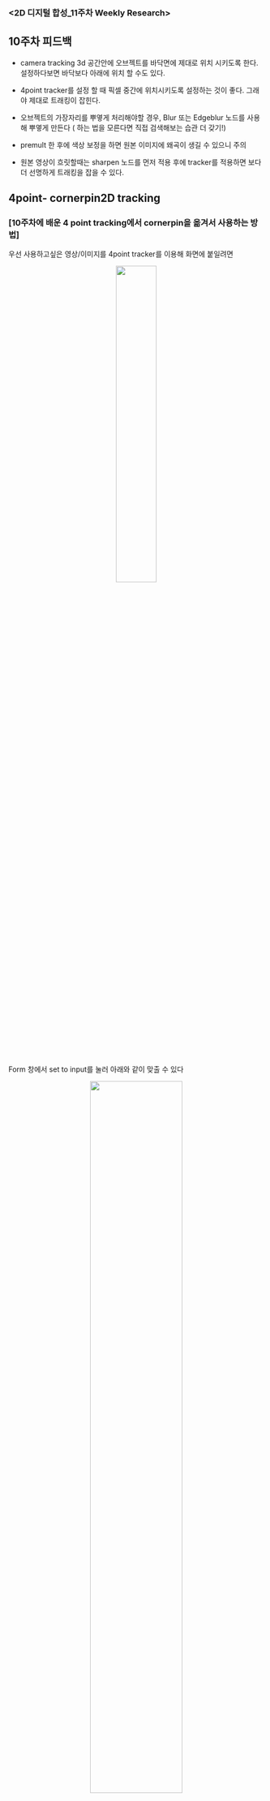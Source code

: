 ### <2D 디지털 합성_11주차 Weekly Research>

## 10주차 피드백 

- camera tracking 3d 공간안에 오브젝트를 바닥면에 제대로 위치 시키도록 한다. 설정하다보면 바닥보다 아래에 위치 할 수도 있다.  

- 4point tracker를 설정 할 때 픽셀 중간에 위치시키도록 설정하는 것이 좋다. 그래야 제대로 트래킹이 잡힌다.  

- 오브젝트의 가장자리를 뿌옇게 처리해야할 경우, Blur 또는 Edgeblur 노드를 사용해 뿌옇게 만든다 ( 하는 법을 모른다면 직접 검색해보는 습관 더 갖기!)   

- premult 한 후에 색상 보정을 하면 원본 이미지에 왜곡이 생길 수 있으니 주의  

- 원본 영상이 흐릿할때는 sharpen 노드를 먼저 적용 후에 tracker를 적용하면 보다 더 선명하게 트래킹을 잡을 수 있다.   



## 4point- cornerpin2D tracking 

### [10주차에 배운 4 point tracking에서 cornerpin을 옮겨서 사용하는 방법]

우선 사용하고싶은 영상/이미지를 4point tracker를 이용해 화면에 붙일려면 
<p align="center"><img src="https://user-images.githubusercontent.com/112764860/208282194-576760ed-8b43-4c01-8a99-058ed1d5a669.png" width="40%" height="40%"/></p>

Form 창에서 set to input를 눌러 아래와 같이 맞출 수 있다 

<p align="center"><img src="https://user-images.githubusercontent.com/112764860/208282084-c14bf560-373c-4216-b0bc-3a2aa953f312.png" width="60%" height="60%"/></p>

- 그러나 카메라 트래킹 마커가 표시된 화면을 사용하다보면 합성을 하고싶은 가장자리까지 합성이 되지 않는 경우가 생긴다   

<p align="center"><img src="https://user-images.githubusercontent.com/112764860/208282384-f611875f-862b-4462-a333-1d1ad1637f6b.png" width="70%" height="70%"/></p>

- cornpin2d 노드를 하나 더 생성 한 뒤 연결, form 창에서 ' set to input ' 클릭 후 cornerpin 창에서 Copy form 클릭  
 
<p align="center"><img src="https://user-images.githubusercontent.com/112764860/208282436-e3918d9a-ef48-4f03-aaef-c3d724eb949b.png" width="60%" height="60%"/></p>

- 영상/이미지 가장자리에 꼭짓점이 생기면서 이동 시킬 수 있게 된다. 화면에 맞춰 가장자리를 맞춰주면 된다.

- 손가락만 딴 roto를 merge로 합성 or 합성하는 이미지에 손가락 이동에 따라  
  roto 따기로  원본 영상과 합성하는 이미지를 겹치게 합성할 수 있다. 

## 2.5D 합성 
- 2D 이미지가 3D화 되어서 공간감이 낼 수 있도록 만드는 합성 

- 좋아하는 2.5D 합성 찾아보기 


#### [ 매트 페인팅을 이용한 2.5D 합성 ]


#### [ 평면 이미지 하나를 이용한 2.5D 합성 ]
2.5D 카메라 트래킹
